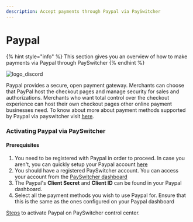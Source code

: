 ```yaml
---
description: Accept payments through Paypal via PaySwitcher
---
```


# Paypal

{% hint style="info" %}
This section gives you an overview of how to make payments via Paypal through PaySwitcher
{% endhint %}



![logo\_discord](https://payswitcher.com/icons/homePageIcons/logos/paypalLogo.svg)

Paypal provides a secure, open payment gateway. Merchants can choose that PayPal host the checkout pages and manage security for sales and authorizations. Merchants who want total control over the checkout experience can host their own checkout pages other online payment businesses need. To know about more about payment methods supported by Paypal via payswitcher visit [here](https://payswitcher.com/pm-list).

### Activating Paypal via PaySwitcher

#### Prerequisites

1. You need to be registered with Paypal in order to proceed. In case you aren't, you can quickly setup your Paypal account [here](https://developer.paypal.com/)
2. You should have a registered PaySwitcher account. You can access your account from the [PaySwitcher dashboard](https://app.payswitcher.com/)
3. The Paypal's **Client Secret** and **Client ID** can be found in your Paypal dashboard.
4. Select all the payment methods you wish to use Paypal for. Ensure that this is the same as the ones configured on your Paypal dashboard

&#x20;[Steps](https://docs.payswitcher.com/payswitcher-cloud/connectors/activate-connector-on-payswitcher) to activate Paypal on PaySwitcher control center.
